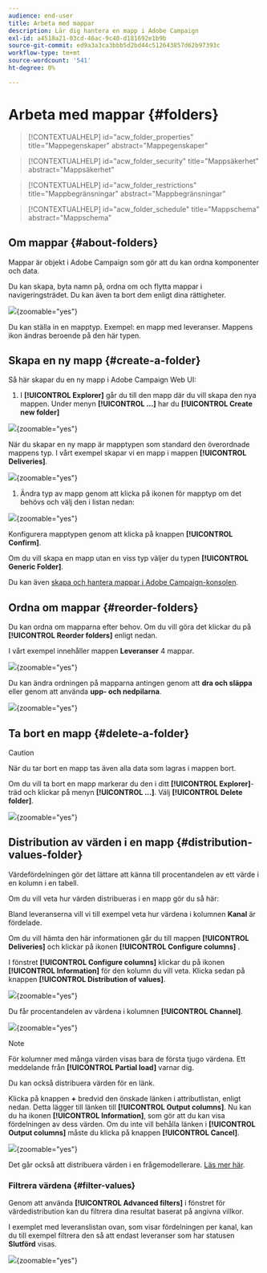 ```yaml
---
audience: end-user
title: Arbeta med mappar
description: Lär dig hantera en mapp i Adobe Campaign
exl-id: a4518a21-03cd-46ac-9c40-d181692e1b9b
source-git-commit: ed9a3a3ca3bbb5d2bd44c512643857d62b97393c
workflow-type: tm+mt
source-wordcount: '541'
ht-degree: 0%

---
```


# Arbeta med mappar {#folders}

>[!CONTEXTUALHELP]
>id="acw_folder_properties"
>title="Mappegenskaper"
>abstract="Mappegenskaper"

>[!CONTEXTUALHELP]
>id="acw_folder_security"
>title="Mappsäkerhet"
>abstract="Mappsäkerhet"

>[!CONTEXTUALHELP]
>id="acw_folder_restrictions"
>title="Mappbegränsningar"
>abstract="Mappbegränsningar"

>[!CONTEXTUALHELP]
>id="acw_folder_schedule"
>title="Mappschema"
>abstract="Mappschema"

## Om mappar {#about-folders}

Mappar är objekt i Adobe Campaign som gör att du kan ordna komponenter och data.

Du kan skapa, byta namn på, ordna om och flytta mappar i navigeringsträdet. Du kan även ta bort dem enligt dina rättigheter.

![](assets/folders.png){zoomable="yes"}

Du kan ställa in en mapptyp. Exempel: en mapp med leveranser.
Mappens ikon ändras beroende på den här typen.

## Skapa en ny mapp {#create-a-folder}

Så här skapar du en ny mapp i Adobe Campaign Web UI:

1. I **[!UICONTROL Explorer]** går du till den mapp där du vill skapa den nya mappen.
Under menyn **[!UICONTROL ...]** har du **[!UICONTROL Create new folder]**

![](assets/folder_create.png){zoomable="yes"}

När du skapar en ny mapp är mapptypen som standard den överordnade mappens typ. I vårt exempel skapar vi en mapp i mappen **[!UICONTROL Deliveries]**.

![](assets/folder_new.png){zoomable="yes"}

1. Ändra typ av mapp genom att klicka på ikonen för mapptyp om det behövs och välj den i listan nedan:

![](assets/folder_type.png){zoomable="yes"}

Konfigurera mapptypen genom att klicka på knappen **[!UICONTROL Confirm]**.

Om du vill skapa en mapp utan en viss typ väljer du typen **[!UICONTROL Generic Folder]**.

Du kan även [skapa och hantera mappar i Adobe Campaign-konsolen](https://experienceleague.adobe.com/en/docs/campaign/campaign-v8/config/configuration/folders-and-views).


## Ordna om mappar {#reorder-folders}

Du kan ordna om mapparna efter behov. Om du vill göra det klickar du på **[!UICONTROL Reorder folders]** enligt nedan.

I vårt exempel innehåller mappen **Leveranser** 4 mappar.

![](assets/folder-reorder.png){zoomable="yes"}

Du kan ändra ordningen på mapparna antingen genom att **dra och släppa** eller genom att använda **upp- och nedpilarna**.

![](assets/folder-draganddrop.png){zoomable="yes"}


## Ta bort en mapp {#delete-a-folder}

>[!CAUTION]
>
>När du tar bort en mapp tas även alla data som lagras i mappen bort.

Om du vill ta bort en mapp markerar du den i ditt **[!UICONTROL Explorer]**-träd och klickar på menyn **[!UICONTROL ...]**.
Välj **[!UICONTROL Delete folder]**.

![](assets/folder_delete.png){zoomable="yes"}

## Distribution av värden i en mapp {#distribution-values-folder}

Värdefördelningen gör det lättare att känna till procentandelen av ett värde i en kolumn i en tabell.

Om du vill veta hur värden distribueras i en mapp gör du så här:

Bland leveranserna vill vi till exempel veta hur värdena i kolumnen **Kanal** är fördelade.

Om du vill hämta den här informationen går du till mappen **[!UICONTROL Deliveries]** och klickar på ikonen **[!UICONTROL Configure columns]** .

I fönstret **[!UICONTROL Configure columns]** klickar du på ikonen **[!UICONTROL Information]** för den kolumn du vill veta. Klicka sedan på knappen **[!UICONTROL Distribution of values]**.

![](assets/values_deliveries.png){zoomable="yes"}

Du får procentandelen av värdena i kolumnen **[!UICONTROL Channel]**.

![](assets/values_percentage.png){zoomable="yes"}

>[!NOTE]
>
> För kolumner med många värden visas bara de första tjugo värdena. Ett meddelande från **[!UICONTROL Partial load]** varnar dig.

Du kan också distribuera värden för en länk.

Klicka på knappen **+** bredvid den önskade länken i attributlistan, enligt nedan. Detta lägger till länken till **[!UICONTROL Output columns]**. Nu kan du ha ikonen **[!UICONTROL Information]**, som gör att du kan visa fördelningen av dess värden. Om du inte vill behålla länken i **[!UICONTROL Output columns]** måste du klicka på knappen **[!UICONTROL Cancel]**.

![](assets/values_link.png){zoomable="yes"}

Det går också att distribuera värden i en frågemodellerare. [Läs mer här](../query/build-query.md#distribution-of-values-in-a-query).

### Filtrera värdena {#filter-values}

Genom att använda **[!UICONTROL Advanced filters]** i fönstret för värdedistribution kan du filtrera dina resultat baserat på angivna villkor.

I exemplet med leveranslistan ovan, som visar fördelningen per kanal, kan du till exempel filtrera den så att endast leveranser som har statusen **Slutförd** visas.

![](assets/values_filter.png){zoomable="yes"}
